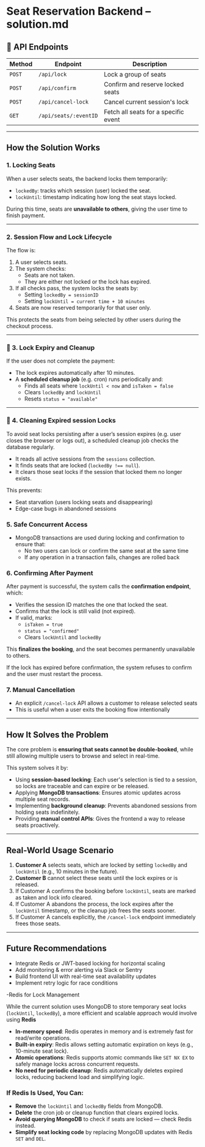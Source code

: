 # Seat Reservation Backend – solution.md

## 📘 API Endpoints

| Method | Endpoint              | Description                          |
| ------ | --------------------- | ------------------------------------ |
| `POST` | `/api/lock`           | Lock a group of seats                |
| `POST` | `/api/confirm`        | Confirm and reserve locked seats     |
| `POST` | `/api/cancel-lock`    | Cancel current session's lock        |
| `GET`  | `/api/seats/:eventID` | Fetch all seats for a specific event |

---

## How the Solution Works

### 1. Locking Seats

When a user selects seats, the backend locks them temporarily:

- `lockedBy`: tracks which session (user) locked the seat.
- `lockUntil`: timestamp indicating how long the seat stays locked.

During this time, seats are **unavailable to others**, giving the user time to finish payment.

---

### 2. Session Flow and Lock Lifecycle

The flow is:

1. A user selects seats.
2. The system checks:
   - Seats are not taken.
   - They are either not locked or the lock has expired.
3. If all checks pass, the system locks the seats by:
   - Setting `lockedBy = sessionID`
   - Setting `lockUntil = current time + 10 minutes`
4. Seats are now reserved temporarily for that user only.

This protects the seats from being selected by other users during the checkout process.

---

### 🔄 3. Lock Expiry and Cleanup

If the user does not complete the payment:

- The lock expires automatically after 10 minutes.
- A **scheduled cleanup job** (e.g. cron) runs periodically and:
  - Finds all seats where `lockUntil < now` and `isTaken = false`
  - Clears `lockedBy` and `lockUntil`
  - Resets `status = "available"`

---

### 🧹 4. Cleaning Expired session Locks

To avoid seat locks persisting after a user’s session expires (e.g. user closes the browser or logs out), a scheduled cleanup job checks the database regularly.

- It reads all active sessions from the `sessions` collection.
- It finds seats that are locked (`lockedBy !== null`).
- It clears those seat locks if the session that locked them no longer exists.

This prevents:

- Seat starvation (users locking seats and disappearing)
- Edge-case bugs in abandoned sessions

### 5. Safe Concurrent Access

- MongoDB transactions are used during locking and confirmation to ensure that:
  - No two users can lock or confirm the same seat at the same time
  - If any operation in a transaction fails, changes are rolled back

### 6. Confirming After Payment

After payment is successful, the system calls the **confirmation endpoint**, which:

- Verifies the session ID matches the one that locked the seat.
- Confirms that the lock is still valid (not expired).
- If valid, marks:
  - `isTaken = true`
  - `status = "confirmed"`
  - Clears `lockUntil` and `lockedBy`

This **finalizes the booking**, and the seat becomes permanently unavailable to others.

If the lock has expired before confirmation, the system refuses to confirm and the user must restart the process.

### 7. Manual Cancellation

- An explicit `/cancel-lock` API allows a customer to release selected seats
- This is useful when a user exits the booking flow intentionally

---

## How It Solves the Problem

The core problem is **ensuring that seats cannot be double-booked**, while still allowing multiple users to browse and select in real-time.

This system solves it by:

- Using **session-based locking**: Each user's selection is tied to a session, so locks are traceable and can expire or be released.
- Applying **MongoDB transactions**: Ensures atomic updates across multiple seat records.
- Implementing **background cleanup**: Prevents abandoned sessions from holding seats indefinitely.
- Providing **manual control APIs**: Gives the frontend a way to release seats proactively.

---

## Real-World Usage Scenario

1. **Customer A** selects seats, which are locked by setting `lockedBy` and `lockUntil` (e.g., 10 minutes in the future).
2. **Customer B** cannot select these seats until the lock expires or is released.
3. If Customer A confirms the booking before `lockUntil`, seats are marked as taken and lock info cleared.
4. If Customer A abandons the process, the lock expires after the `lockUntil` timestamp, or the cleanup job frees the seats sooner.
5. If Customer A cancels explicitly, the `/cancel-lock` endpoint immediately frees those seats.

---

## Future Recommendations

- Integrate Redis or JWT-based locking for horizontal scaling
- Add monitoring & error alerting via Slack or Sentry
- Build frontend UI with real-time seat availability updates
- Implement retry logic for race conditions

-Redis for Lock Management

While the current solution uses MongoDB to store temporary seat locks (`lockUntil`, `lockedBy`), a more efficient and scalable approach would involve using **Redis**

- **In-memory speed**: Redis operates in memory and is extremely fast for read/write operations.
- **Built-in expiry**: Redis allows setting automatic expiration on keys (e.g., 10-minute seat lock).
- **Atomic operations**: Redis supports atomic commands like `SET NX EX` to safely manage locks across concurrent requests.
- **No need for periodic cleanup**: Redis automatically deletes expired locks, reducing backend load and simplifying logic.

### If Redis Is Used, You Can:

- **Remove** the `lockUntil` and `lockedBy` fields from MongoDB.
- **Delete** the cron job or cleanup function that clears expired locks.
- **Avoid querying MongoDB** to check if seats are locked — check Redis instead.
- **Simplify seat locking code** by replacing MongoDB updates with Redis `SET` and `DEL`.

```

```
